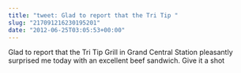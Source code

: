 ```yaml
---
title: "tweet: Glad to report that the Tri Tip "
slug: "217091216230195201"
date: "2012-06-25T03:05:53+00:00"
---
```

Glad to report that the Tri Tip Grill in Grand Central Station pleasantly surprised me today with an excellent beef sandwich. Give it a shot